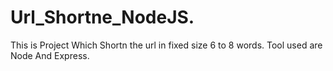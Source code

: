 # Url_Shortne_NodeJS.
This is Project Which Shortn the url in fixed size 6 to 8 words. Tool used are Node And Express.


